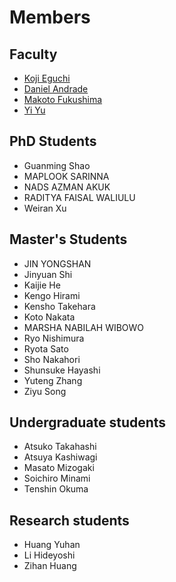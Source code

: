 # Members

## Faculty
- [Koji Eguchi](https://researchmap.jp/eguchi?lang=en)
- [Daniel Andrade](https://seeds.office.hiroshima-u.ac.jp/profile/en.80a89287f8ce0746520e17560c007669.html)
- [Makoto Fukushima](https://sites.google.com/site/mfukushimaweb)
- [Yi Yu](https://researchmap.jp/yiyu?lang=en)

## PhD Students
- Guanming Shao
- MAPLOOK SARINNA
- NADS AZMAN AKUK
- RADITYA FAISAL WALIULU
- Weiran Xu

## Master's Students
- JIN YONGSHAN
- Jinyuan Shi
- Kaijie He
- Kengo Hirami
- Kensho Takehara
- Koto Nakata
- MARSHA NABILAH WIBOWO
- Ryo Nishimura
- Ryota Sato
- Sho Nakahori
- Shunsuke Hayashi
- Yuteng Zhang
- Ziyu Song
		
## Undergraduate students
- Atsuko Takahashi
- Atsuya Kashiwagi
- Masato Mizogaki
- Soichiro Minami
- Tenshin Okuma

## Research students
- Huang Yuhan
- Li Hideyoshi
- Zihan Huang